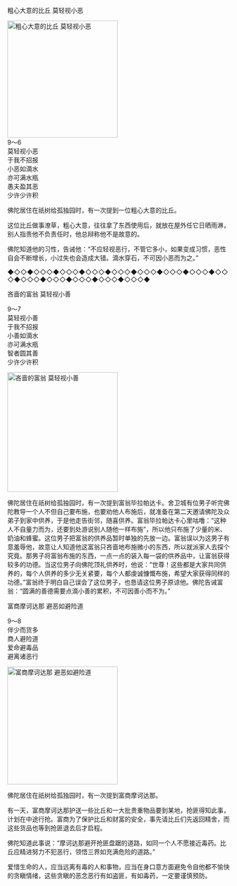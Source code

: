 粗心大意的比丘 莫轻视小恶


<div class="e2">
<img src="images/fjj-42-1.jpg" width="250" height="265" alt="粗心大意的比丘 莫轻视小恶"/>
<div>
9～6<br>
 莫轻视小恶<br>
 于我不招报<br>
 小恶如滴水<br>
 亦可满水瓶<br>
 愚夫盈其恶<br>
 少许少许积
</div>
</div>



佛陀居住在祇树给孤独园时，有一次提到一位粗心大意的比丘。

这位比丘做事潦草，粗心大意，往往拿了东西使用后，就放在屋外任它日晒雨淋，别人指责他不负责任时，他总辩称他不是故意的。

佛陀知道他的习性，告诫他：“不应轻视恶行，不管它多小，如果变成习惯，恶性自会不断增长，小过失也会造成大错。滴水穿石，不可因小恶而为之。”

◆◇◇◆◇◇◇◆◇◇◇◆◇◇◇◆◇◇◇◆◇◇◇◆◇◇◇◆◇◇◇◆◇◇◇◆◇◇◇◆◇◇◇◆◇◇◇◆◇◇◇◆◇◇◇◆

吝啬的富翁 莫轻视小善


<div class="e2">
<div>
 <p class="p13-5">9～7<br>
 莫轻视小善<br>
 于我不招报<br>
 小善如滴水<br>
 亦可满水瓶<br>
 智者圆其善<br>
 少许少许积</p> 
</div>
<img src="images/fjj-42-2.jpg" width="250" height="271" alt="吝啬的富翁 莫轻视小善"/>
</div>

佛陀居住在祇树给孤独园时，有一次提到富翁毕拉帕达卡。舍卫城有位男子听完佛陀教导一个人不但自己要布施，也要劝他人布施后，就准备在第二天邀请佛陀及众弟子到家中供养，于是他走告街邻，随喜供养。富翁毕拉帕达卡心里咕噜：“这种人不自量力而为，还要到处游说别人随他一样布施”，所以他只布施了少量的米、奶油和蜂蜜。这位男子把富翁的供养品暂时单独的先放一边。富翁误以为这男子有意羞辱他，故意让人知道他这富翁只吝啬地布施微小的东西，所以就派家人去探个究竟。那男子将富翁布施的东西，一点一点的装入每一袋的供养品中，让富翁获得较多的功德。当这位男子向佛陀顶礼供养时，他说：“世尊！这些都是大家共同供养的，每个人供养的多少无关紧要，每个人都虔诚慷慨布施，希望大家获得同样的功德。”富翁终于明白自己误会了这位男子，也恳请这位男子原谅他。佛陀告诫富翁：“圆满的善德需要点滴小善的累积，不可因善小而不为。”



富商摩诃达那 避恶如避险道


<div class="e2">
<div>
 <p class="p13-5">9～8<br>
 伴少而货多<br>
 商人避险道<br>
 爱命避毒品<br>
 避离诸恶行</p> 
</div>
<img src="images/fjj-42-3.jpg" width="250" height="267" alt="富商摩诃达那 避恶如避险道"/>
</div>

佛陀居住在祇树给孤独园时，有一次提到富商摩诃达那。

有一天，富商摩诃达那护送一些比丘和一大批贵重物品要到某地，抢匪得知此事，计划在中途行抢。富商为了保护比丘和财富的安全，事先请比丘们先返回精舍，而这些货品也等到抢匪退去后才启程。

佛陀知道此事说：“摩诃达那避开抢匪盘踞的道路，如同一个人不愿接近毒药。比丘应精进努力不犯恶行，领悟三界如充满危险的道路。”

爱惜生命的人，应当远离有毒的人和事物，应当在身口意方面避免令自他都不愉快的贪瞋情绪，这些贪瞋的恶念恶行有如盗匪，有如毒药，一定要谨慎预防。
